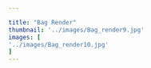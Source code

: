 ```yaml
---

title: "Bag Render"
thumbnail: '../images/Bag_render9.jpg'
images: [
'../images/Bag_render10.jpg'
]
---
```

